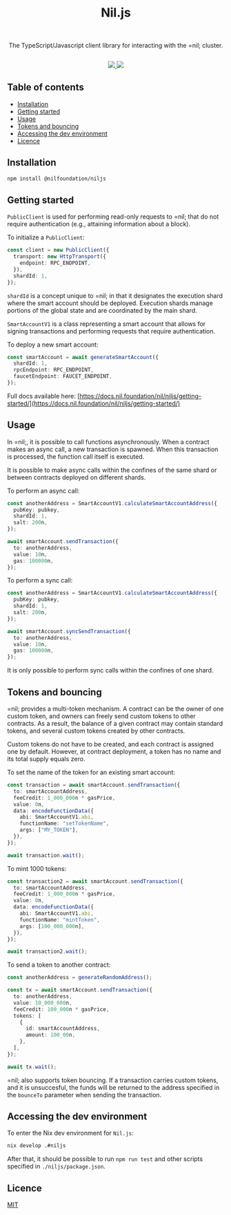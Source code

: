 <h1 align="center">Nil.js</h1>

<br />

<p align="center">
  The TypeScript/Javascript client library for interacting with the =nil; cluster.
</p>

<row style="display: flex; gap: 10px;"><p align="center">
<a href="https://www.npmjs.com/package/@nilfoundation/niljs">
<picture>
<img src="https://img.shields.io/npm/dy/%40nilfoundation%2Fniljs"/>
</picture>
</a>
<a href="https://github.com/NilFoundation/nil/actions/workflows/build.yaml">
<picture>
<img src="https://img.shields.io/npm/v/%40nilfoundation%2Fniljs"/>
</picture>
</a>
</p>
</row>

## Table of contents

- [Installation](#installation)
- [Getting started](#getting-started)
- [Usage](#usage)
- [Tokens and bouncing](#tokens-and-bouncing)
- [Accessing the dev environment](#accessing-the-dev-environment)
- [Licence](#licence)

## Installation

```bash
npm install @nilfoundation/niljs
```

## Getting started

`PublicClient` is used for performing read-only requests to =nil; that do not
require authentication (e.g., attaining information about a block).

To initialize a `PublicClient`:

```typescript
const client = new PublicClient({
  transport: new HttpTransport({
    endpoint: RPC_ENDPOINT,
  }),
  shardId: 1,
});
```

`shardId` is a concept unique to =nil; in that it designates the execution shard
where the smart account should be deployed. Execution shards manage portions of
the global state and are coordinated by the main shard.

`SmartAccountV1` is a class representing a smart account that allows for signing
transactions and performing requests that require authentication.

To deploy a new smart account:

```typescript
const smartAccount = await generateSmartAccount({
  shardId: 1,
  rpcEndpoint: RPC_ENDPOINT,
  faucetEndpoint: FAUCET_ENDPOINT,
});
```


Full docs available here: [https://docs.nil.foundation/nil/niljs/getting-started/](https://docs.nil.foundation/nil/niljs/getting-started/)

## Usage

In =nil;, it is possible to call functions asynchronously. When a contract makes
an async call, a new transaction is spawned. When this transaction is processed,
the function call itself is executed.

It is possible to make async calls within the confines of the same shard or
between contracts deployed on different shards.

To perform an async call:

```typescript
const anotherAddress = SmartAccountV1.calculateSmartAccountAddress({
  pubKey: pubkey,
  shardId: 1,
  salt: 200n,
});

await smartAccount.sendTransaction({
  to: anotherAddress,
  value: 10n,
  gas: 100000n,
});
```

To perform a sync call:

```typescript
const anotherAddress = SmartAccountV1.calculateSmartAccountAddress({
  pubKey: pubkey,
  shardId: 1,
  salt: 200n,
});

await smartAccount.syncSendTransaction({
  to: anotherAddress,
  value: 10n,
  gas: 100000n,
});
```

It is only possible to perform sync calls within the confines of one shard.

## Tokens and bouncing

=nil; provides a multi-token mechanism. A contract can be the owner of one
custom token, and owners can freely send custom tokens to other contracts. As a
result, the balance of a given contract may contain standard tokens, and several
custom tokens created by other contracts.

Custom tokens do not have to be created, and each contract is assigned one by
default. However, at contract deployment, a token has no name and its total
supply equals zero.

To set the name of the token for an existing smart account:

```ts
const transaction = await smartAccount.sendTransaction({
  to: smartAccountAddress,
  feeCredit: 1_000_000n * gasPrice,
  value: 0n,
  data: encodeFunctionData({
    abi: SmartAccountV1.abi,
    functionName: "setTokenName",
    args: ["MY_TOKEN"],
  }),
});

await transaction.wait();
```

To mint 1000 tokens:

```ts
const transaction2 = await smartAccount.sendTransaction({
  to: smartAccountAddress,
  feeCredit: 1_000_000n * gasPrice,
  value: 0n,
  data: encodeFunctionData({
    abi: SmartAccountV1.abi,
    functionName: "mintToken",
    args: [100_000_000n],
  }),
});

await transaction2.wait();
```

To send a token to another contract:

```ts
const anotherAddress = generateRandomAddress();

const tx = await smartAccount.sendTransaction({
  to: anotherAddress,
  value: 10_000_000n,
  feeCredit: 100_000n * gasPrice,
  tokens: [
    {
      id: smartAccountAddress,
      amount: 100_00n,
    },
  ],
});

await tx.wait();
```

=nil; also supports token bouncing. If a transaction carries custom tokens, and
it is unsuccesful, the funds will be returned to the address specified in the
`bounceTo` parameter when sending the transaction.

## Accessing the dev environment

To enter the Nix dev environment for `Nil.js`:

```bash
nix develop .#niljs
```

After that, it should be possible to run `npm run test` and other scripts
specified in `./niljs/package.json`.

## Licence

[MIT](./LICENCE)

